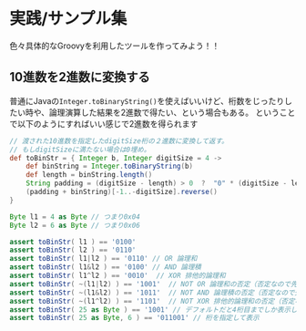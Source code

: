# 実践/サンプル集
色々具体的なGroovyを利用したツールを作ってみよう！！

## 10進数を2進数に変換する
普通にJavaの`Integer.toBinaryString()`を使えばいいけど、桁数をじったりしたい時や、論理演算した結果を2進数で得たい、という場合もある。 
ということで以下のようにすればいい感じで2進数を得られます  


```groovy
// 渡された10進数を指定したdigitSize桁の２進数に変換して返す。
// もしdigitSizeに満たない場合は0埋め。
def toBinStr = { Integer b, Integer digitSize = 4 -> 
    def binString = Integer.toBinaryString(b)
    def length = binString.length()
    String padding = (digitSize - length) > 0  ?  "0" * (digitSize - length) : ""
    (padding + binString)[-1..-digitSize].reverse()
}

Byte l1 = 4 as Byte // つまり0x04
Byte l2 = 6 as Byte // つまり0x06

assert toBinStr( l1 ) == '0100'
assert toBinStr( l2 ) == '0110'
assert toBinStr( l1|l2 ) == '0110' // OR 論理和
assert toBinStr( l1&l2 ) == '0100' // AND 論理積
assert toBinStr( l1^l2 ) == '0010'  // XOR 排他的論理和
assert toBinStr( ~(l1|l2) ) == '1001'  // NOT OR 論理和の否定（否定なので先頭が1埋めに成る）
assert toBinStr( ~(l1&l2) ) == '1011'  // NOT AND 論理積の否定（否定なので先頭が1埋めに成る）
assert toBinStr( ~(l1^l2) ) == '1101'  // NOT XOR 排他的論理和の否定（否定なので先頭が1埋めに成る）
assert toBinStr( 25 as Byte ) == '1001' // デフォルトだと4桁目までしか表示しない
assert toBinStr( 25 as Byte, 6 ) == '011001' // 桁を指定して表示
```